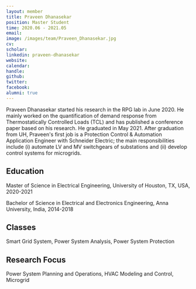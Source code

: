 ```yaml
---
layout: member
title: Praveen Dhanasekar
position: Master Student
time: 2020.06 - 2021.05
email: 
image: /images/team/Praveen_Dhanasekar.jpg
cv: 
scholar: 
linkedin: praveen-dhanasekar
website: 
calendar: 
handle: 
github: 
twitter: 
facebook: 
alumni: true
---
```


Praveen Dhanasekar started his research in the RPG lab in June 2020. He mainly worked on the quantification of demand response from Thermostatically Controlled Loads (TCL) and has published a conference paper based on his research. He graduated in May 2021. After graduation from UH, Praveen's first job is a Protection Control & Automation Application Engineer with Schneider Electric; the main responsibilities include (i) automate LV and MV switchgears of substations and (ii) develop control systems for microgrids.


## Education
Master of Science in Electrical Engineering, University of Houston, TX, USA, 2020-2021

Bachelor of Science in Electrical and Electronics Engineering, Anna University, India, 2014-2018

## Classes
Smart Grid System, Power System Analysis, Power System Protection

## Research Focus
Power System Planning and Operations, HVAC Modeling and Control, Microgrid


